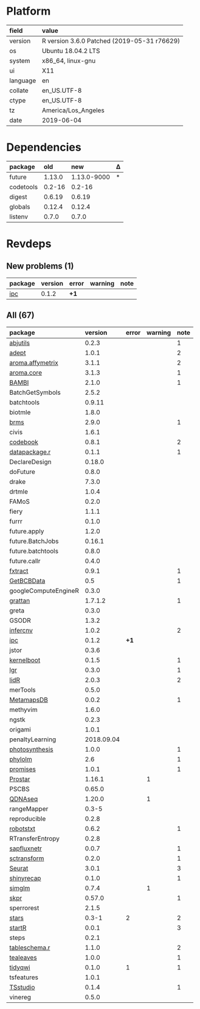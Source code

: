 # Platform

|field    |value                                       |
|:--------|:-------------------------------------------|
|version  |R version 3.6.0 Patched (2019-05-31 r76629) |
|os       |Ubuntu 18.04.2 LTS                          |
|system   |x86_64, linux-gnu                           |
|ui       |X11                                         |
|language |en                                          |
|collate  |en_US.UTF-8                                 |
|ctype    |en_US.UTF-8                                 |
|tz       |America/Los_Angeles                         |
|date     |2019-06-04                                  |

# Dependencies

|package   |old    |new         |Δ  |
|:---------|:------|:-----------|:--|
|future    |1.13.0 |1.13.0-9000 |*  |
|codetools |0.2-16 |0.2-16      |   |
|digest    |0.6.19 |0.6.19      |   |
|globals   |0.12.4 |0.12.4      |   |
|listenv   |0.7.0  |0.7.0       |   |

# Revdeps

## New problems (1)

|package                |version |error  |warning |note |
|:----------------------|:-------|:------|:-------|:----|
|[ipc](problems.md#ipc) |0.1.2   |__+1__ |        |     |

## All (67)

|package                                         |version    |error  |warning |note |
|:-----------------------------------------------|:----------|:------|:-------|:----|
|[abjutils](problems.md#abjutils)                |0.2.3      |       |        |1    |
|[adept](problems.md#adept)                      |1.0.1      |       |        |2    |
|[aroma.affymetrix](problems.md#aromaaffymetrix) |3.1.1      |       |        |2    |
|[aroma.core](problems.md#aromacore)             |3.1.3      |       |        |1    |
|[BAMBI](problems.md#bambi)                      |2.1.0      |       |        |1    |
|BatchGetSymbols                                 |2.5.2      |       |        |     |
|batchtools                                      |0.9.11     |       |        |     |
|biotmle                                         |1.8.0      |       |        |     |
|[brms](problems.md#brms)                        |2.9.0      |       |        |1    |
|civis                                           |1.6.1      |       |        |     |
|[codebook](problems.md#codebook)                |0.8.1      |       |        |2    |
|[datapackage.r](problems.md#datapackager)       |0.1.1      |       |        |1    |
|DeclareDesign                                   |0.18.0     |       |        |     |
|doFuture                                        |0.8.0      |       |        |     |
|drake                                           |7.3.0      |       |        |     |
|drtmle                                          |1.0.4      |       |        |     |
|FAMoS                                           |0.2.0      |       |        |     |
|fiery                                           |1.1.1      |       |        |     |
|furrr                                           |0.1.0      |       |        |     |
|future.apply                                    |1.2.0      |       |        |     |
|future.BatchJobs                                |0.16.1     |       |        |     |
|future.batchtools                               |0.8.0      |       |        |     |
|future.callr                                    |0.4.0      |       |        |     |
|[fxtract](problems.md#fxtract)                  |0.9.1      |       |        |1    |
|[GetBCBData](problems.md#getbcbdata)            |0.5        |       |        |1    |
|googleComputeEngineR                            |0.3.0      |       |        |     |
|[grattan](problems.md#grattan)                  |1.7.1.2    |       |        |1    |
|greta                                           |0.3.0      |       |        |     |
|GSODR                                           |1.3.2      |       |        |     |
|[infercnv](problems.md#infercnv)                |1.0.2      |       |        |2    |
|[ipc](problems.md#ipc)                          |0.1.2      |__+1__ |        |     |
|jstor                                           |0.3.6      |       |        |     |
|[kernelboot](problems.md#kernelboot)            |0.1.5      |       |        |1    |
|[lgr](problems.md#lgr)                          |0.3.0      |       |        |1    |
|[lidR](problems.md#lidr)                        |2.0.3      |       |        |2    |
|merTools                                        |0.5.0      |       |        |     |
|[MetamapsDB](problems.md#metamapsdb)            |0.0.2      |       |        |1    |
|methyvim                                        |1.6.0      |       |        |     |
|ngstk                                           |0.2.3      |       |        |     |
|origami                                         |1.0.1      |       |        |     |
|penaltyLearning                                 |2018.09.04 |       |        |     |
|[photosynthesis](problems.md#photosynthesis)    |1.0.0      |       |        |1    |
|[phylolm](problems.md#phylolm)                  |2.6        |       |        |1    |
|[promises](problems.md#promises)                |1.0.1      |       |        |1    |
|[Prostar](problems.md#prostar)                  |1.16.1     |       |1       |     |
|PSCBS                                           |0.65.0     |       |        |     |
|[QDNAseq](problems.md#qdnaseq)                  |1.20.0     |       |1       |     |
|rangeMapper                                     |0.3-5      |       |        |     |
|reproducible                                    |0.2.8      |       |        |     |
|[robotstxt](problems.md#robotstxt)              |0.6.2      |       |        |1    |
|RTransferEntropy                                |0.2.8      |       |        |     |
|[sapfluxnetr](problems.md#sapfluxnetr)          |0.0.7      |       |        |1    |
|[sctransform](problems.md#sctransform)          |0.2.0      |       |        |1    |
|[Seurat](problems.md#seurat)                    |3.0.1      |       |        |3    |
|[shinyrecap](problems.md#shinyrecap)            |0.1.0      |       |        |1    |
|[simglm](problems.md#simglm)                    |0.7.4      |       |1       |     |
|[skpr](problems.md#skpr)                        |0.57.0     |       |        |1    |
|sperrorest                                      |2.1.5      |       |        |     |
|[stars](problems.md#stars)                      |0.3-1      |2      |        |2    |
|[startR](problems.md#startr)                    |0.0.1      |       |        |3    |
|steps                                           |0.2.1      |       |        |     |
|[tableschema.r](problems.md#tableschemar)       |1.1.0      |       |        |2    |
|[tealeaves](problems.md#tealeaves)              |1.0.0      |       |        |1    |
|[tidyqwi](problems.md#tidyqwi)                  |0.1.0      |1      |        |1    |
|tsfeatures                                      |1.0.1      |       |        |     |
|[TSstudio](problems.md#tsstudio)                |0.1.4      |       |        |1    |
|vinereg                                         |0.5.0      |       |        |     |

